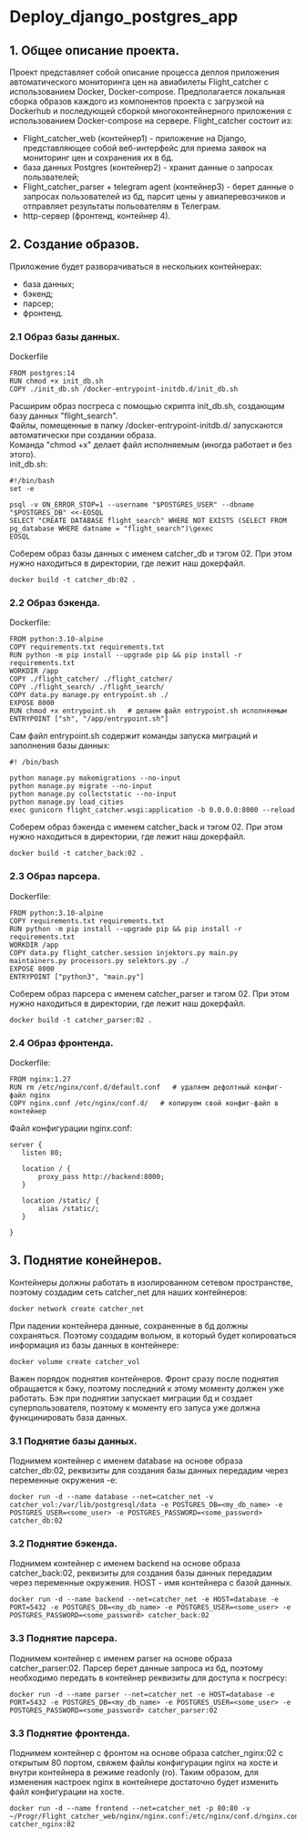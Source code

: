 # Deploy_django_postgres_app
## 1. Общее описание проекта.
Проект представляет собой описание процесса деплоя приложения автоматического мониторинга цен на авиабилеты Flight_catcher с использованием Docker, Docker-compose. Предполагается локальная сборка образов каждого из компонентов проекта с загрузкой на Dockerhub и последующей сборкой многоконтейнерного приложения с использованием Docker-compose на сервере. 
Flight_catcher состоит из:
- Flight_catcher_web (контейнер1) - приложение на Django, представляющее собой веб-интерфейс для приема заявок на мониторинг цен и сохранения их в бд.
- база данных Postgres (контейнер2) - хранит данные о запросах пользвателей;
- Flight_catcher_parser + telegram agent (контейнер3) - берет данные о запросах пользователей из бд, парсит цены у авиаперевозчиков и отправляет результаты польователям в Телеграм.
- http-сервер (фронтенд, контейнер 4).
## 2. Создание образов.
Приложение будет разворачиваться в нескольких контейнерах:
* база данных;
* бэкенд;
* парсер;
* фронтенд.
### 2.1 Образ базы данных.

Dockerfile
```
FROM postgres:14
RUN chmod +x init_db.sh
COPY ./init_db.sh /docker-entrypoint-initdb.d/init_db.sh
```
Расширим образ посгреса с помощью скрипта init_db.sh, создающим базу данных "flight_search".  
Файлы, помещенные в папку /docker-entrypoint-initdb.d/ запускаются автоматически при создании образа.  
Команда "chmod +x" делает файл исполняемым (иногда работает и без этого).  
init_db.sh:  
```
#!/bin/bash
set -e

psql -v ON_ERROR_STOP=1 --username "$POSTGRES_USER" --dbname "$POSTGRES_DB" <<-EOSQL
SELECT "CREATE DATABASE flight_search" WHERE NOT EXISTS (SELECT FROM pg_database WHERE datname = "flight_search")\gexec
EOSQL
```
Соберем образ базы данных с именем catcher_db и тэгом 02. При этом нужно находиться в директории, где лежит наш докерфайл.
```
docker build -t catcher_db:02 .
```

### 2.2 Образ бэкенда.
Dockerfile:  
```
FROM python:3.10-alpine
COPY requirements.txt requirements.txt
RUN python -m pip install --upgrade pip && pip install -r requirements.txt
WORKDIR /app
COPY ./flight_catcher/ ./flight_catcher/
COPY ./flight_search/ ./flight_search/
COPY data.py manage.py entrypoint.sh ./
EXPOSE 8000
RUN chmod +x entrypoint.sh   # делаем файл entrypoint.sh исполняемым
ENTRYPOINT ["sh", "/app/entrypoint.sh"]
```
Сам файл entrypoint.sh содержит команды запуска миграций и заполнения базы данных:  
```
#! /bin/bash

python manage.py makemigrations --no-input
python manage.py migrate --no-input
python manage.py collectstatic --no-input
python manage.py load_cities
exec gunicorn flight_catcher.wsgi:application -b 0.0.0.0:8000 --reload
```
Соберем образ бэкенда с именем catcher_back и тэгом 02. При этом нужно находиться в директории, где лежит наш докерфайл.
```
docker build -t catcher_back:02 .
```
### 2.3 Образ парсера.
Dockerfile:  
```
FROM python:3.10-alpine
COPY requirements.txt requirements.txt
RUN python -m pip install --upgrade pip && pip install -r requirements.txt
WORKDIR /app
COPY data.py flight_catcher.session injektors.py main.py maintainers.py processors.py selektors.py ./
EXPOSE 8000
ENTRYPOINT ["python3", "main.py"]
```
Соберем образ парсера с именем catcher_parser и тэгом 02. При этом нужно находиться в директории, где лежит наш докерфайл.
```
docker build -t catcher_parser:02 .
```
### 2.4 Образ фронтенда.
Dockerfile:  
```
FROM nginx:1.27
RUN rm /etc/nginx/conf.d/default.conf   # удаляем дефолтный конфиг-файл nginx
COPY nginx.conf /etc/nginx/conf.d/   # копируем свой конфиг-файл в контейнер
```
Файл конфигурации nginx.conf:
 ```
server {
    listen 80;

    location / {
        proxy_pass http://backend:8000;
    }

    location /static/ {
        alias /static/;
    }

}
```
## 3. Поднятие конейнеров.
Контейнеры должны работать в изолированном сетевом пространстве, поэтому создадим сеть catcher_net для наших контейнеров:  
```
docker network create catcher_net
```
При падении контейнера данные, сохраненные в бд должны сохраняться. Поэтому создадим вольюм, в который будет копироваться информация из базы данных в контейнере:
```
docker volume create catcher_vol
```
Важен порядок поднятия контейнеров. Фронт сразу после поднятия обращается к бэку, поэтому последний к этому моменту должен уже работать. Бэк при поднятии запускает миграции бд и создает суперпользователя, поэтому к моменту его запуса уже должна функцинировать база данных. 
### 3.1 Поднятие базы данных.
Поднимем контейнер с именем database на основе образа catcher_db:02, реквизиты для создания базы данных передадим через переменные окружения -e:  
```
docker run -d --name database --net=catcher_net -v catcher_vol:/var/lib/postgresql/data -e POSTGRES_DB=<my_db_name> -e POSTGRES_USER=<some_user> -e POSTGRES_PASSWORD=<some_password> catcher_db:02
```
### 3.2 Поднятие бэкенда.
Поднимем контейнер с именем backend на основе образа catcher_back:02, реквизиты для создания базы данных передадим через переменные окружения. HOST - имя контейнера с базой данных.
```
docker run -d --name backend --net=catcher_net -e HOST=database -e PORT=5432 -e POSTGRES_DB=<my_db_name> -e POSTGRES_USER=<some_user> -e POSTGRES_PASSWORD=<some_password> catcher_back:02
```
### 3.3 Поднятие парсера.
Поднимем контейнер с именем parser на основе образа catcher_parser:02. Парсер берет данные запроса из бд, поэтому необходимо передать в контейнер реквизиты для доступа к посгресу:
```
docker run -d --name parser --net=catcher_net -e HOST=database -e PORT=5432 -e POSTGRES_DB=<my_db_name> -e POSTGRES_USER=<some_user> -e POSTGRES_PASSWORD=<some_password> catcher_parser:02
```
### 3.3 Поднятие фронтенда.
Поднимем контейнер с фронтом на основе образа catcher_nginx:02 с открытым 80 портом, свяжем файлы конфигурации nginx на хосте и внутри контейнера в режиме readonly (ro). Таким образом, для изменения настроек nginx в контейнере достаточно будет изменить файл конфигурации на хосте. 
```
docker run -d --name frontend --net=catcher_net -p 80:80 -v ~/Progr/Flight_catcher_web/nginx/nginx.conf:/etc/nginx/conf.d/nginx.conf:ro catcher_nginx:02
```




